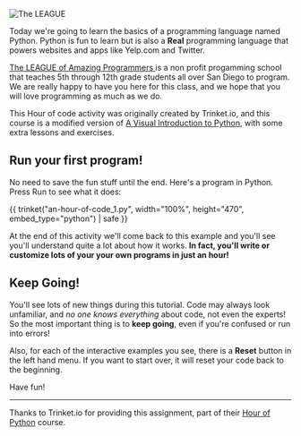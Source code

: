 ![The LEAGUE](https://www.jointheleague.org/wp-content/uploads/2022/01/logo1.png)

Today we're going to learn the basics of a programming language named Python.  Python is fun to learn but is also a **Real** programming language that powers websites and apps like Yelp.com and Twitter.

[The LEAGUE of Amazing Programmers ](https://jointheleague.org) is a non profit progamming school that teaches 5th through 12th grade students all over San Diego to program. We are really happy to have you here for this class, and we hope that you will love programming as much as we do. 

This Hour of code activity was originally created by Trinket.io, and this course is 
a modified version of [A Visual Introduction to Python](https://hourofpython.com/a-visual-introduction-to-python/), with some extra lessons and exercises.

## Run your first program!

No need to save the fun stuff until the end.  Here's a program in Python.  Press Run to see what it does:

{{ trinket("an-hour-of-code_1.py", width="100%", height="470", embed_type="python") | safe }}

At the end of this activity we'll come back to this example and you'll see you'll understand quite a lot about how it works.  **In fact, you'll write or customize lots of your your own programs in just an hour!**

## Keep Going!

You'll see lots of new things during this tutorial.  Code may always look unfamiliar, and *no one knows everything* about code, not even the experts!  So the most important thing is to **keep going**, even if you're confused or run into errors!

Also, for each of the interactive examples you see, there is a **Reset** button in the left hand menu.  If you want to start over, it will reset your code back to the beginning.

Have fun!


---

Thanks to Trinket.io for providing this assignment, 
part of their [Hour of Python](https://hourofpython.com/a-visual-introduction-to-python/) 
course.
